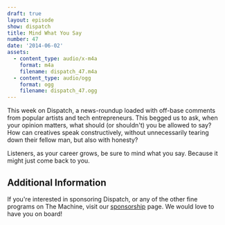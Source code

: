 ```yaml
---
draft: true
layout: episode
show: dispatch
title: Mind What You Say
number: 47
date: '2014-06-02'
assets:
  - content_type: audio/x-m4a
    format: m4a
    filename: dispatch_47.m4a
  - content_type: audio/ogg
    format: ogg
    filename: dispatch_47.ogg
---
```

This week on Dispatch, a news-roundup loaded with off-base comments from popular artists and tech entrepreneurs. This begged us to ask, when your opinion matters, what should (or shouldn't) you be allowed to say? How can creatives speak constructively, without unnecessarily tearing down their fellow man, but also with honesty?

Listeners, as your career grows, be sure to mind what you say. Because it might just come back to you.

## Additional Information

If you're interested in sponsoring Dispatch, or any of the other fine programs on The Machine, visit our [sponsorship](http://machine.fm/sponsor) page. We would love to have you on board!